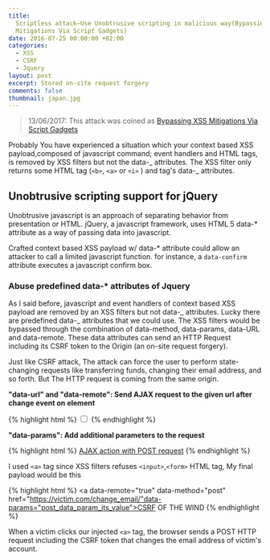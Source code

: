 ```yaml
---
title:
  Scriptless attack—Use Unobtrusive scripting in malicious way(Bypassing XSS
  Mitigations Via Script Gadgets)
date: 2016-07-25 00:00:00 +02:00
categories:
  - XSS
  - CSRF
  - Jquery
layout: post
excerpt: Stored on-site request forgery
comments: false
thumbnail: japan.jpg
---
```


> 13/06/2017: This attack was coined as [Bypassing XSS Mitigations Via Script Gadgets](https://www.youtube.com/watch?v=p07acPBi-qw)

Probably You have experienced a situation which your context based XSS payload,composed of javascript command; event handlers and HTML tags, is removed by XSS filters but not the data-_ attributes. The XSS filter only returns some HTML tag (`<b>`, `<a>` or `<i>` ) and tag's data-_ attributes.

## Unobtrusive scripting support for jQuery

Unobtrusive javascript is an approach of separating behavior from presentation or HTML. jQuery, a javascript framework, uses HTML 5 data-\* attribute as a way of passing data into javascript.

Crafted context based XSS payload w/ data-\* attribute could allow an attacker to call a limited javascript function. for instance, a `data-confirm` attribute executes a javascript confirm box.

### Abuse predefined data-\* attributes of Jquery

As I said before, javascript and event handlers of context based XSS payload are removed by an XSS filters but not data-_ attributes. Lucky there are predefined data-_ attributes that we could use.
The XSS filters would be bypassed through the combination of data-method, data-params, data-URL and data-remote. These data attributes can send an HTTP Request including its CSRF token to the Origin (an on-site request forgery).

Just like CSRF attack, The attack can force the user to perform state-changing requests like transferring funds, changing their email address, and so forth. But The HTTP request is coming from the same origin.

**"data-url" and "data-remote": Send AJAX request to the given url after change event on element**

{% highlight html %}
<input type="checkbox" name="task" id="task" value="1" data-url="/tasks/1" data-remote="true" data-method="post">
{% endhighlight %}

**"data-params": Add additional parameters to the request**

{% highlight html %}
<a data-remote="true"
  data-method="post"
  data-params="param1=Hello+server"
  href="/test">AJAX action with POST request</a>
{% endhighlight %}

I used `<a>` tag since XSS filters refuses `<input>`,`<form>` HTML tag, My final payload would be this

{% highlight html %}
<a data-remote="true" data-method="post" href="https://victim.com/change_email/"data-params="post_data_param_its_value">CSRF OF THE WIND</a>
{% endhighlight %}

When a victim clicks our injected `<a>` tag, the browser sends a POST HTTP request including the CSRF token that changes the email address of victim's account.
